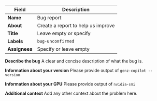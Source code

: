 
| Field         | Description                        |
| ------------- | ---------------------------------- |
| **Name**      | Bug report                         |
| **About**     | Create a report to help us improve |
| **Title**     | Leave empty or specify             |
| **Labels**    | `bug-unconfirmed`                  |
| **Assignees** | Specify or leave empty             |




**Describe the bug**
A clear and concise description of what the bug is.

**Information about your version**
Please provide output of `genz-copilot --version`

**Information about your GPU**
Please provide output of `nvidia-smi`

**Additional context**
Add any other context about the problem here.
